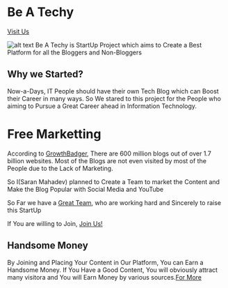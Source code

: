 # Be A Techy

[Visit Us](https://beatechy.github.io)

![alt text](https://beatechy.github.io/images/home-bg.jpg)
Be A Techy is StartUp Project which aims to Create a Best Platform for all the Bloggers and Non-Bloggers

## Why we Started?

Now-a-Days, IT People should have their own Tech Blog which can Boost their Career in many ways. So We stared to this project for the People who aiming to Pursue a Great Career ahead in Information Technology.

# Free Marketting
According to [GrowthBadger](https://www.growthbadger.com), There are 600 million blogs out of over 1.7 billion websites. Most of the Blogs are not even visited by most of the People due to the Lack of Marketing.

So I(Saran Mahadev) planned to Create a Team to market the Content and Make the Blog Popular with Social Media and YouTube

So Far we have a [Great Team](https://beatechy.github.io/team.html), who are working hard and Sincerely to raise this StartUp

If You are willing to Join, [Join Us!](https://forms.app/beatechy/registration-form)  


## Handsome Money

By Joining and Placing Your Content in Our Platform, You can Earn a Handsome Money. If You Have a Good Content, You will obviously attract many visitora and You will Earn Money by various sources.[For More](https://beatechy.github.io)    